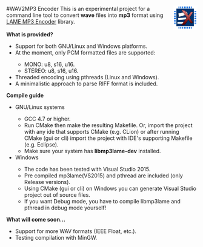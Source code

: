 <a href="http://embedonix.com"><img src="res/embedonix.jpg" width=64 height=64 align="right" /></a>
#WAV2MP3 Encoder
This is an experimental project for a command line tool to convert <b>wave</b> files into <b>mp3</b> format using <a href="http://lame.sourceforge.net" target="_blank">LAME MP3 Encoder</a> library.
<br /> <br />
<b>What is provided?</b>
<ul>
<li>Support for both GNU/Linux and Windows platforms.</li>
<li>At the moment, only PCM formatted files are supported:</li>
<ul>
<li>MONO: u8, s16, u16.</li>
<li>STEREO: u8, s16, u16.</li>
</ul>
<li>Threaded encoding using pthreads (Linux and Windows).</li>
<li>A minimalistic approach to parse RIFF format is included.</li>
</ul>
<b>Compile guide</b>
<ul>
<li>GNU/Linux systems</li>
    <ul>
        <li>GCC 4.7 or higher.</li>
        <li>Run CMake then make the resulting Makefile. Or, import the project with any ide that supports CMake (e.g. CLion) or after running CMake (gui or cli)
        import the project with IDE's supporting Makefile (e.g. Eclipse).</li>
        <li>Make sure your system has <b>libmp3lame-dev</b> installed.</li> 
    </ul>
<li>Windows</li>
    <ul>
        <li>The code has been tested with Visual Studio 2015.</li>
        <li>Pre compiled mp3lame(VS2015) and pthread are included (only Release versions).</li>
        <li>Using CMake (gui or cli) on Windows you can generate Visual Studio project out of source files.</li>
        <li>If you want Debug mode, you have to compile libmp3lame and pthread in debug mode yourself!</li>
    </ul>
</ul>
<b>What will come soon...</b>
<ul>
<li>Support for more WAV formats (IEEE Float, etc.).</li>
<li>Testing compilation with MinGW.</li>
</ul>
